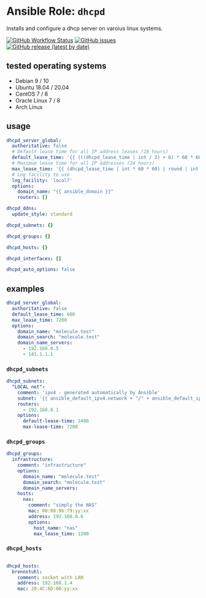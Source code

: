 
# Ansible Role:  `dhcpd`


Installs and configure a dhcp server on varoius linux systems.


[![GitHub Workflow Status](https://img.shields.io/github/workflow/status/bodsch/ansible-dhcpd/CI)][ci]
[![GitHub issues](https://img.shields.io/github/issues/bodsch/ansible-dhcpd)][issues]
[![GitHub release (latest by date)](https://img.shields.io/github/v/release/bodsch/ansible-dhcpd)][releases]

[ci]: https://github.com/bodsch/ansible-dhcpd/actions
[issues]: https://github.com/bodsch/ansible-dhcpd/issues?q=is%3Aopen+is%3Aissue
[releases]: https://github.com/bodsch/ansible-dhcpd/releases


## tested operating systems

* Debian 9 / 10
* Ubuntu 18.04 / 20.04
* CentOS 7 / 8
* Oracle Linux 7 / 8
* Arch Linux


## usage

```yaml
dhcpd_server_global:
  authoritative: false
  # Default lease time for all IP address leases (18 hours)
  default_lease_time: '{{ (((dhcpd_lease_time | int / 2) + 6) * 60 * 60) | round | int }}'
  # Maximum lease time for all IP addresses (24 hours)
  max_lease_time: '{{ (dhcpd_lease_time | int * 60 * 60) | round | int }}'
  # Log facility to use
  log_facility: 'local7'
  options:
    domain_name: "{{ ansible_domain }}"
    routers: []

dhcpd_ddns:
  update_style: standard

dhcpd_subnets: {}

dhcpd_groups: {}

dhcpd_hosts: {}

dhcpd_interfaces: []

dhcpd_auto_options: false
```

## examples

```yaml
dhcpd_server_global:
  authoritative: false
  default_lease_time: 600
  max_lease_time: 7200
  options:
    domain_name: "molecule.test"
    domain_search: "molecule.test"
    domain_name_servers:
      - 192.168.0.5
      - 141.1.1.1
```

### `dhcpd_subnets`

```yaml
dhcpd_subnets:
  "LOCAL net":
    comment: 'ipv4 - generated automatically by Ansible'
    subnet: '{{ ansible_default_ipv4.network + "/" + ansible_default_ipv4.netmask }}'
    routers:
      - 192.168.0.1
    options:
      default-lease-time: 2400
      max-lease-time: 7200
```


### `dhcpd_groups`

```yaml
dhcpd_groups:
  infrastructure:
    comment: "infrastructure"
    options:
      domain_name: "molecule.test"
      domain_search: "molecule.test"
      domain_name_servers:
    hosts:
      nas:
        comment: "simply the NAS"
        mac: 00:08:9b:f9:yy:xx
        address: 192.168.0.6
        options:
          host_name: "nas"
          max_lease_time: 1200
```


### `dhcpd_hosts`

```yaml

dhcpd_hosts:
  brennstuhl:
    comment: socket with LAN
    address: 192.168.1.4
    mac: 20:4C:6D:00:yy:xx
```
